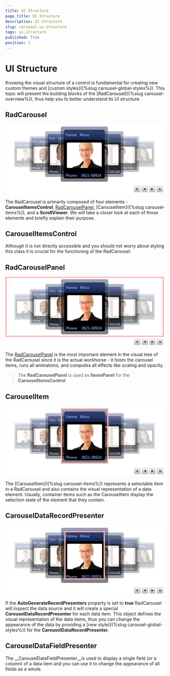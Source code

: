 ```yaml
---
title: UI Structure
page_title: UI Structure
description: UI Structure
slug: carousel-ui-structure
tags: ui,structure
published: True
position: 1
---
```


# UI Structure

Knowing the visual structure of a control is fundamental for creating new custom themes and [custom styles]({%slug carousel-global-styles%}). This topic will present the building blocks of the [RadCarousel]({%slug carousel-overview%}), thus help you to better understand its UI structure.

##  RadCarousel
 ![](images/radCarousel.png)

The RadCarousel is primarily composed of four elements - __CarouselItemsControl__, [RadCarouselPanel](ED99BB21-AF0D-4A57-918F-D3B51AE6AE32), [CarouselItem]({%slug carousel-items%}), and a __ScrollViewer__.
We will take a closer look at each of those elements and briefly explain their purpose. 

## CarouselItemsControl

Although it is not directly accessible and you should not worry about styling this class it is crucial for the functioning of the RadCarousel.

## RadCarouselPanel 
   ![](images/radCarouselPanel.png)

The [RadCarouselPanel](ED99BB21-AF0D-4A57-918F-D3B51AE6AE32) is the most important element in the visual tree of the RadCarousel since it is the actual workhorse - it hosts the carousel items, runs all animations, and computes all effects like scaling and opacity. 

>The __RadCarouselPanel__ is used as __ItemsPanel__ for the __CarouselItemsControl__

## CarouselItem
 ![](images/carouselItem.png)

The [CarouselItem]({%slug carousel-items%}) represents a selectable item in a RadCarousel and also contains the visual representation of a data element. Usually, container items such as the CarouselItem display the selection state of the element that they contain.

## CarouselDataRecordPresenter

![](images/carouselDataRecordPresenter.png)

If the __AutoGenerateRecordPresenters__ property is set to __true__ RadCarousel will inspect the data source and it will create a special __CarouselDataRecordPresenter__ for each data item. This object defines the visual representation of the data items, thus you can change the appearance of the data by providing a [new style]({%slug carousel-global-styles%}) for the __CarouselDataRecordPresenter__.

## CarouselDataFieldPresenter

The __CarouselDataFieldPresenter__is used to display a single field (or a column) of a data item and you can use it to change the appearance of all fields as a whole.
